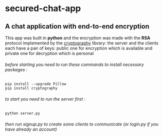 # secured-chat-app
##  A chat application with end-to-end encryption 
This app was built in **python** and the encryption was made with the **RSA** protocol implemented by the [cryptography](https://cryptography.io/en/latest/) library: the server and the clients each have a pair of keys: public one for encryption which is available and private one for decryption which is personal
###### before starting you need to run these commands to install necessary packages :
```
pip install --upgrade Pillow
pip install cryptography
```
###### to start you need to run the server first :
```
python server.py
```
###### then run signup.py to create some clients to communicate (or login.py if you have already an account) 
